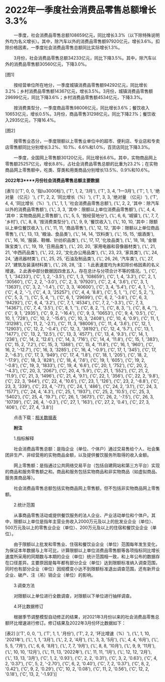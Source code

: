 # 2022年一季度社会消费品零售总额增长3.3%

　　一季度，社会消费品零售总额108659亿元，同比增长3.3%（以下除特殊说明外均为名义增长）。其中，除汽车以外的消费品零售额97920亿元，增长3.6%。扣除价格因素，一季度社会消费品零售总额同比实际增长1.3%。

　　3月份，社会消费品零售总额34233亿元，同比下降3.5%。其中，除汽车以外的消费品零售额30560亿元，下降3.0%。

[图1]

　　按经营单位所在地分，一季度城镇消费品零售额94292亿元，同比增长3.2%；乡村消费品零售额14367亿元，增长3.5%。3月份，城镇消费品零售额29699亿元，同比下降3.6%；乡村消费品零售额4534亿元，下降3.3%。

　　按消费类型分，一季度商品零售98006亿元，同比增长3.6%；餐饮收入10653亿元，增长0.5%。3月份，商品零售31298亿元，同比下降2.1%；餐饮收入2935亿元，下降16.4%。

[图2]

　　按零售业态分，一季度限额以上零售业单位中的超市、便利店、专业店和专卖店零售额同比分别增长3.2%、10.1%、6.6%和1.0%，百货店同比下降3.3%。

　　一季度，全国网上零售额30120亿元，同比增长6.6%。其中，实物商品网上零售额25257亿元，增长8.8%，占社会消费品零售总额的比重为23.2%；在实物商品网上零售额中，吃类、穿类和用类商品分别增长13.5%、0.9%和10.6%。

**2022****年****3****月份社会消费品零售总额主要数据**

[表1]
[('T', 0, 0, '指\u3000标'), ('T', 1, 2, '3月'), ('T', 3, 4, '1—3月'), ('T', 1, 1, '绝对量 （亿元）'), ('T', 2, 2, '同比增长（%）'), ('T', 3, 3, '绝对量 （亿元）'), ('T', 4, 4, '同比增长（%）'), ('L', 1, 1, '社会消费品零售总额'), ('L', 2, 2, '其中：除汽车以外的消费品零售额'), ('L', 3, 3, '其中：限额以上单位消费品零售额'), ('L', 4, 4, '其中：实物商品网上零售额'), ('L', 5, 5, '按经营地分'), ('L', 6, 6, '城镇'), ('L', 7, 7, '乡村'), ('L', 8, 8, '按消费类型分'), ('L', 9, 9, '餐饮收入'), ('L', 10, 10, '其中：限额以上单位餐饮收入'), ('L', 11, 11, '商品零售'), ('L', 12, 12, '其中：限额以上单位商品零售'), ('L', 13, 13, '粮油、食品类'), ('L', 14, 14, '饮料类'), ('L', 15, 15, '烟酒类'), ('L', 16, 16, '服装、鞋帽、针纺织品类'), ('L', 17, 17, '化妆品类'), ('L', 18, 18, '金银珠宝类'), ('L', 19, 19, '日用品类'), ('L', 20, 20, '家用电器和音像器材类'), ('L', 21, 21, '中西药品类'), ('L', 22, 22, '文化办公用品类'), ('L', 23, 23, '家具类'), ('L', 24, 24, '通讯器材类'), ('L', 25, 25, '石油及制品类'), ('L', 26, 26, '汽车类'), ('L', 27, 27, '建筑及装潢材料类'), ('L', 28, 28, '注： 1.此表速度均为未扣除价格因素的名义增速。 2.此表中部分数据因四舍五入，存在总计与分项合计不等的情况。'), ('C', 1, 1, '34233'), ('C', 1, 2, '-3.5'), ('C', 1, 3, '108659'), ('C', 1, 4, '3.3'), ('C', 2, 1, '30560'), ('C', 2, 2, '-3.0'), ('C', 2, 3, '97920'), ('C', 2, 4, '3.6'), ('C', 3, 1, '13631'), ('C', 3, 2, '-1.4'), ('C', 3, 3, '40600'), ('C', 3, 4, '5.4'), ('C', 4, 1, '-'), ('C', 4, 2, '-'), ('C', 4, 3, '25257'), ('C', 4, 4, '8.8'), ('C', 5, 1, ''), ('C', 5, 2, ''), ('C', 5, 3, ''), ('C', 5, 4, ''), ('C', 6, 1, '29699'), ('C', 6, 2, '-3.6'), ('C', 6, 3, '94292'), ('C', 6, 4, '3.2'), ('C', 7, 1, '4534'), ('C', 7, 2, '-3.3'), ('C', 7, 3, '14367'), ('C', 7, 4, '3.5'), ('C', 8, 1, ''), ('C', 8, 2, ''), ('C', 8, 3, ''), ('C', 8, 4, ''), ('C', 9, 1, '2935'), ('C', 9, 2, '-16.4'), ('C', 9, 3, '10653'), ('C', 9, 4, '0.5'), ('C', 10, 1, '728'), ('C', 10, 2, '-15.6'), ('C', 10, 3, '2408'), ('C', 10, 4, '0.9'), ('C', 11, 1, '31298'), ('C', 11, 2, '-2.1'), ('C', 11, 3, '98006'), ('C', 11, 4, '3.6'), ('C', 12, 1, '12903'), ('C', 12, 2, '-0.4'), ('C', 12, 3, '38192'), ('C', 12, 4, '5.7'), ('C', 13, 1, '1477'), ('C', 13, 2, '12.5'), ('C', 13, 3, '4577'), ('C', 13, 4, '9.3'), ('C', 14, 1, '236'), ('C', 14, 2, '12.6'), ('C', 14, 3, '716'), ('C', 14, 4, '11.8'), ('C', 15, 1, '383'), ('C', 15, 2, '7.2'), ('C', 15, 3, '1388'), ('C', 15, 4, '11.8'), ('C', 16, 1, '960'), ('C', 16, 2, '-12.7'), ('C', 16, 3, '3285'), ('C', 16, 4, '-0.9'), ('C', 17, 1, '345'), ('C', 17, 2, '-6.3'), ('C', 17, 3, '949'), ('C', 17, 4, '1.8'), ('C', 18, 1, '205'), ('C', 18, 2, '-17.9'), ('C', 18, 3, '828'), ('C', 18, 4, '7.6'), ('C', 19, 1, '605'), ('C', 19, 2, '-0.8'), ('C', 19, 3, '1833'), ('C', 19, 4, '6.6'), ('C', 20, 1, '752'), ('C', 20, 2, '-4.3'), ('C', 20, 3, '2067'), ('C', 20, 4, '5.9'), ('C', 21, 1, '552'), ('C', 21, 2, '11.9'), ('C', 21, 3, '1496'), ('C', 21, 4, '9.1'), ('C', 22, 1, '356'), ('C', 22, 2, '9.8'), ('C', 22, 3, '944'), ('C', 22, 4, '10.6'), ('C', 23, 1, '126'), ('C', 23, 2, '-8.8'), ('C', 23, 3, '339'), ('C', 23, 4, '-7.1'), ('C', 24, 1, '486'), ('C', 24, 2, '3.1'), ('C', 24, 3, '1577'), ('C', 24, 4, '4.3'), ('C', 25, 1, '1937'), ('C', 25, 2, '10.5'), ('C', 25, 3, '5402'), ('C', 25, 4, '19.7'), ('C', 26, 1, '3673'), ('C', 26, 2, '-7.5'), ('C', 26, 3, '10739'), ('C', 26, 4, '-0.3'), ('C', 27, 1, '163'), ('C', 27, 2, '0.4'), ('C', 27, 3, '406'), ('C', 27, 4, '3.8')]

　　点击下载：[相关数据表](http://www.stats.gov.cn/sj/zxfb/202302/W020230203608333882699.xls)

　　**附注**

　　1.指标解释

　　社会消费品零售总额：是指企业（单位、个体户）通过交易售给个人、社会集团非生产、非经营用的实物商品金额，以及提供餐饮服务所取得的收入金额。

　　网上零售额：是指通过公共网络交易平台（包括自建网站和第三方平台）实现的商品和服务零售额之和。商品和服务包括实物商品和非实物商品（如虚拟商品、服务类商品等）。

　　社会消费品零售总额包括实物商品网上零售额，但不包括非实物商品网上零售额。

　　2.统计范围

　　从事商品零售活动或提供餐饮服务的法人企业、产业活动单位和个体户。其中，限额以上单位是指年主营业务收入2000万元及以上的批发业企业（单位）、500万元及以上的零售业企业（单位）、200万元及以上的住宿和餐饮业企业（单位）。

　　由于限额以上批发和零售业、住宿和餐饮业企业（单位）范围每年发生变化，为保证本年数据与上年可比，计算限额以上单位消费品零售额等各项指标同比增长速度所采用的同期数与本期的企业（单位）统计范围相一致，和上年公布的数据存在口径差异。主要原因是每年都有部分企业（单位）达到限额标准纳入调查范围，同时也有部分企业（单位）因规模变小达不到限额标准退出调查范围，还有新开业企业、破产、注（吊）销企业（单位）的影响。

　　3.调查方法

　　对限额以上单位进行全数调查，对限额以下单位进行抽样调查。

　　4.环比数据修订

　　根据季节调整模型自动修正的结果，对2021年3月份以来的社会消费品零售总额环比增速进行修订。修订结果及2022年3月份环比数据如下：

[表2]
[('T', 0, 0, ''), ('T', 1, 1, '月份'), ('T', 2, 2, '环比增速（%）'), ('L', 1, 10, '2021年'), ('L', 1, 1, '3月'), ('L', 2, 2, '4月'), ('L', 3, 3, '5月'), ('L', 4, 4, '6月'), ('L', 5, 5, '7月'), ('L', 6, 6, '8月'), ('L', 7, 7, '9月'), ('L', 8, 8, '10月'), ('L', 9, 9, '11月'), ('L', 10, 10, '12月'), ('L', 11, 13, '2022年'), ('L', 11, 11, '1月'), ('L', 12, 12, '2月'), ('L', 13, 13, '3月'), ('C', 1, 2, '0.93'), ('C', 2, 2, '0.31'), ('C', 3, 2, '0.63'), ('C', 4, 2, '0.37'), ('C', 5, 2, '-2.70'), ('C', 6, 2, '0.40'), ('C', 7, 2, '0.37'), ('C', 8, 2, '0.42'), ('C', 9, 2, '0.29'), ('C', 10, 2, '0.08'), ('C', 11, 2, '0.56'), ('C', 12, 2, '0.18'), ('C', 13, 2, '-1.93')]